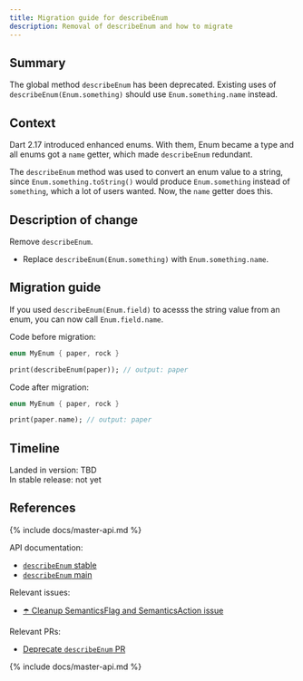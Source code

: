 ```yaml
---
title: Migration guide for describeEnum
description: Removal of describeEnum and how to migrate
---
```


## Summary

The global method `describeEnum` has been deprecated. Existing uses
of `describeEnum(Enum.something)` should use
`Enum.something.name` instead.

## Context

Dart 2.17 introduced enhanced enums. With them, Enum became a type
and all enums got a `name` getter, which made `describeEnum` redundant.

The `describeEnum` method was used to convert an enum value to a string,
since `Enum.something.toString()` would produce `Enum.something` instead
of `something`, which a lot of users wanted. Now, the `name` getter does this.

## Description of change

Remove `describeEnum`.

- Replace `describeEnum(Enum.something)` with `Enum.something.name`.

## Migration guide

If you used `describeEnum(Enum.field)` to acesss the string value from an
enum, you can now call `Enum.field.name`.

Code before migration:

<!-- skip -->
```dart
enum MyEnum { paper, rock }

print(describeEnum(paper)); // output: paper
```

Code after migration:

<!-- skip -->
```dart
enum MyEnum { paper, rock }

print(paper.name); // output: paper
```

## Timeline

Landed in version: TBD<br>
In stable release: not yet

## References

{% include docs/master-api.md %}

API documentation:

* [`describeEnum` stable][]
* [`describeEnum` main][]

Relevant issues:

* [☂️ Cleanup SemanticsFlag and SemanticsAction issue][]

Relevant PRs:

* [Deprecate `describeEnum` PR][]

<!-- Stable channel link: -->
[`describeEnum` stable]: {{site.api}}/flutter/lib/src/foundation/describeEnum.html

<!-- Master channel link: -->
{% include docs/master-api.md %}

[`describeEnum` main]: {{site.master-api}}/flutter/lib/src/foundation/describeEnum.html

[☂️ Cleanup SemanticsFlag and SemanticsAction issue]: {{site.repo.flutter}}/issues/123346
[Deprecate `describeEnum` PR]: {{site.repo.flutter}}/pull/125016
